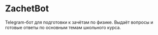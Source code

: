 # ZachetBot
Telegram-бот для подготовки к зачётам по физике. Выдаёт вопросы и готовые ответы по основным темам школьного курса.

